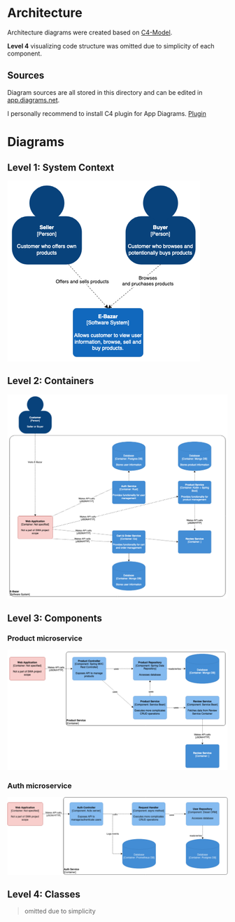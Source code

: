 # Architecture

Architecture diagrams were created based on [C4-Model](https://c4model.com/).

**Level 4** visualizing code structure was omitted due to simplicity of each component.


## Sources

Diagram sources are all stored in this directory and can be edited in [app.diagrams.net](https://app.diagrams.net).

I personally recommend to install C4 plugin for App Diagrams. [Plugin](https://github.com/tobiashochguertel/c4-draw.io)


# Diagrams

## Level 1: System Context

![](https://github.com/Pryx/swa-semestral-project/blob/master/architecture/diagrams_png/System-Context-Diagram.png?raw=true)

## Level 2: Containers

![](https://github.com/Pryx/swa-semestral-project/blob/master/architecture/diagrams_png/Container-Diagram.png?raw=true)

## Level 3: Components

### Product microservice

![](https://github.com/Pryx/swa-semestral-project/blob/master/architecture/diagrams_png/Product-Component-Diagram.png?raw=true)

### Auth microservice
![](https://github.com/Pryx/swa-semestral-project/blob/master/architecture/diagrams_png/Auth-Component-Diagram.png?raw=true)


## Level 4: Classes

> omitted due to simplicity
